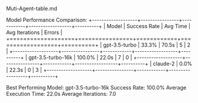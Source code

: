Muti-Agent-table.md

Model Performance Comparison:
+-------------------+----------------+------------+------------------+----------+
| Model             | Success Rate   | Avg Time   |   Avg Iterations |   Errors |
+===================+================+============+==================+==========+
| gpt-3.5-turbo     | 33.3%          | 70.5s      |                5 |        2 |
+-------------------+----------------+------------+------------------+----------+
| gpt-3.5-turbo-16k | 100.0%         | 22.0s      |                7 |        0 |
+-------------------+----------------+------------+------------------+----------+
| claude-2          | 0.0%           | 22.3s      |                0 |        3 |
+-------------------+----------------+------------+------------------+----------+

Best Performing Model: gpt-3.5-turbo-16k
Success Rate: 100.0%
Average Execution Time: 22.0s
Average Iterations: 7.0
